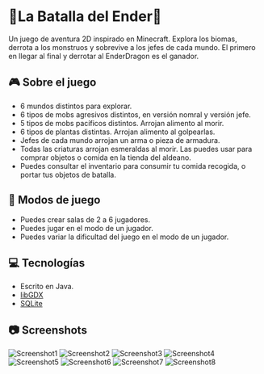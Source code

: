 # 🔷La Batalla del Ender🔷
Un juego de aventura 2D inspirado en Minecraft.
Explora los biomas, derrota a los monstruos y sobrevive a los jefes de cada mundo. El primero en llegar al final y derrotar al EnderDragon es el ganador. 

## 🎮 Sobre el juego
- 6 mundos distintos para explorar.
- 6 tipos de mobs agresivos distintos, en versión nomral y versión jefe.
- 5 tipos de mobs pacíficos distintos. Arrojan alimento al morir.
- 6 tipos de plantas distintas. Arrojan alimento al golpearlas.
- Jefes de cada mundo arrojan un arma o pieza de armadura.
- Todas las criaturas arrojan esmeraldas al morir. Las puedes usar para comprar objetos o comida en la tienda del aldeano.
- Puedes consultar el inventario para consumir tu comida recogida, o portar tus objetos de batalla.

## 👥 Modos de juego
- Puedes crear salas de 2 a 6 jugadores.
- Puedes jugar en el modo de un jugador.
- Puedes variar la dificultad del juego en el modo de un jugador.

## 💻 Tecnologías
- Escrito en Java.
- [libGDX](https://libgdx.badlogicgames.com/)
- [SQLite](https://www.sqlite.org/index.html)

## 📷 Screenshots
![Screenshot1](https://i.imgur.com/icU5oaC.png)
![Screenshot2](https://i.imgur.com/GYIkrE8.png)
![Screenshot3](https://i.imgur.com/Hs9MFPo.png)
![Screenshot4](https://i.imgur.com/hHfaZPv.png)
![Screenshot5](https://i.imgur.com/6U4Nbf2.png)
![Screenshot6](https://i.imgur.com/Mf6bCxy.png)
![Screenshot7](https://i.imgur.com/FmlsBEK.png)
![Screenshot8](https://i.imgur.com/NZlFADJ.png)
